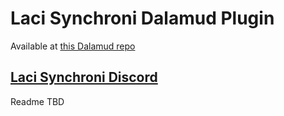 # Laci Synchroni Dalamud Plugin

Available at [this Dalamud repo](https://raw.githubusercontent.com/LaciSynchroni/repo/main/plogonmaster.json)

## [Laci Synchroni Discord](https://discord.gg/qQQSz3jZnK)

Readme TBD
